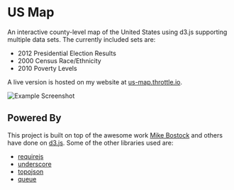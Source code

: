 US Map
======

An interactive county-level map of the United States using d3.js supporting
multiple data sets.  The currently included sets are:

* 2012 Presidential Election Results
* 2000 Census Race/Ethnicity
* 2010 Poverty Levels

A live version is hosted on my website at
[us-map.throttle.io](http://us-map.throttle.io/).

![Example Screenshot](http://ledbettj.github.com/us-map/images/screenshot.png)

Powered By
----------

This project is built on top of the awesome work
[Mike Bostock](http://github.com/mbostock) and others have done on
[d3.js](http://d3js.org).  Some of the other libraries used are:

* [requirejs](http://requirejs.org)
* [underscore](http://underscorejs.org)
* [topojson](http://github.com/mbostock/topojson)
* [queue](http://github.com/mbostock/queue)
